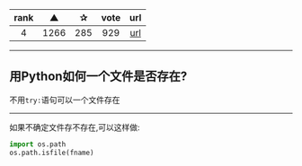 | rank | ▲ | ✰ | vote | url |
|:-:|:-:|:-:|:-:|:-:|
| 4 | 1266 | 285 | 929 | [url](http://stackoverflow.com/questions/82831/check-if-a-file-exists-using-python) |

***

## 用Python如何一个文件是否存在?

不用`try:`语句可以一个文件存在

***

如果不确定文件存不存在,可以这样做:

```python
import os.path
os.path.isfile(fname)
```
